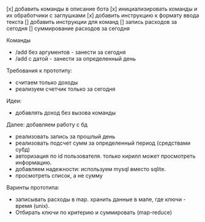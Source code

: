[х] добавить команды в описание бота
[х] инициализировать команды и их обработчики с заглушками
[x] добавить инструкцию к формату ввода текста
[] добавить инструкции для команд
[] запись расходов за сегодня
[] суммирование расходов за сегодня


Команды
- /add без аргументов - занести за сегодня
- /add с датой - занести за определенный день


Требования к прототипу:
- считаем только доходы
- реализуем счетчик только за сегодня
  
Идеи:
- добавлять доход без вызова команды

Далее:
добавляем работу с бд
- реализовать запись за прошлый день
- реализовать подсчет сумм за определенный период (средствами субд)
- авторизация по id пользователя. только кирилл может просмотреть информацию.
- добавляем надежности: используем mysql вместо sqlite.
- просмотреть список, а не сумму


Варинты прототипа:
- записывать расходы в map. хранить данные в мапе, где ключи - время (unix). 
- Отбирать ключи по критерию и суммировать (map-reduce)